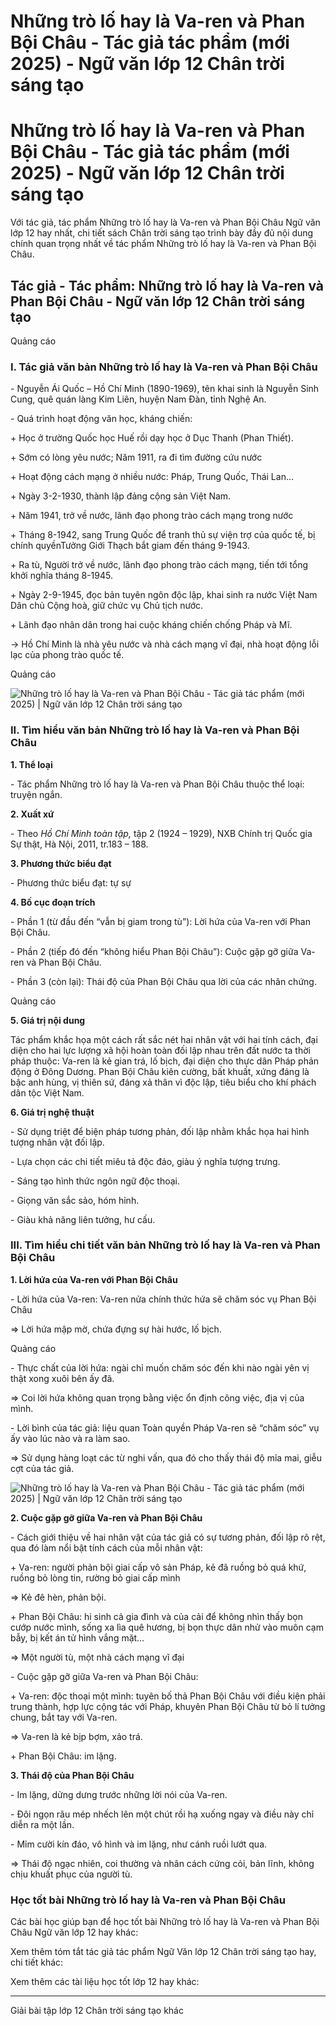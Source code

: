 # Những trò lố hay là Va-ren và Phan Bội Châu - Tác giả tác phẩm (mới 2025) - Ngữ văn lớp 12 Chân trời sáng tạo

# Những trò lố hay là Va-ren và Phan Bội Châu - Tác giả tác phẩm (mới 2025) - Ngữ văn lớp 12 Chân trời sáng tạo

Với tác giả, tác phẩm Những trò lố hay là Va-ren và Phan Bội Châu Ngữ văn lớp 12 hay nhất, chi tiết sách Chân trời sáng tạo trình bày đầy đủ nội dung chính quan trọng nhất về tác phẩm Những trò lố hay là Va-ren và Phan Bội Châu.

## Tác giả - Tác phẩm: Những trò lố hay là Va-ren và Phan Bội Châu - Ngữ văn lớp 12 Chân trời sáng tạo

Quảng cáo

### **I. Tác giả văn bản Những trò lố hay là Va-ren và Phan Bội Châu**

\- Nguyễn Ái Quốc – Hồ Chí Minh (1890-1969), tên khai sinh là Nguyễn Sinh Cung, quê quán làng Kim Liên, huyện Nam Đàn, tỉnh Nghệ An.

\- Quá trình hoạt động văn học, kháng chiến:

\+ Học ở trường Quốc học Huế rồi dạy học ở Dục Thanh (Phan Thiết).

\+ Sớm có lòng yêu nước; Năm 1911, ra đi tìm đường cứu nước

\+ Hoạt động cách mạng ở nhiều nước: Pháp, Trung Quốc, Thái Lan…

\+ Ngày 3-2-1930, thành lập đảng cộng sản Việt Nam.

\+ Năm 1941, trở về nước, lãnh đạo phong trào cách mạng trong nước

\+ Tháng 8-1942, sang Trung Quốc để tranh thủ sự viện trợ của quốc tế, bị chính quyềnTưởng Giới Thạch bắt giam đến tháng 9-1943.

\+ Ra tù, Người trở về nước, lãnh đạo phong trào cách mạng, tiến tới tổng khởi nghĩa tháng 8-1945.

\+ Ngày 2-9-1945, đọc bản tuyên ngôn độc lập, khai sinh ra nước Việt Nam Dân chủ Cộng hoà, giữ chức vụ Chủ tịch nước.

\+ Lãnh đạo nhân dân trong hai cuộc kháng chiến chống Pháp và Mĩ.

→ Hồ Chí Minh là nhà yêu nước và nhà cách mạng vĩ đại, nhà hoạt động lỗi lạc của phong trào quốc tế.

Quảng cáo

![Những trò lố hay là Va-ren và Phan Bội Châu - Tác giả tác phẩm \(mới 2025\) | Ngữ văn lớp 12 Chân trời sáng tạo](https://vietjack.com/soan-van-lop-12-ct/images/tac-gia-tac-pham-nhung-tro-lo-hay-la-va-ren-va-phan-boi-chau-236236.PNG)

### **II. Tìm hiểu văn bản Những trò lố hay là Va-ren và Phan Bội Châu**

**1\. Thể loại**

\- Tác phẩm Những trò lố hay là Va-ren và Phan Bội Châu thuộc thể loại: truyện ngắn.

**2\. Xuất xứ**

\- Theo _Hồ Chí Minh toàn tập,_ tập 2 (1924 – 1929), NXB Chính trị Quốc gia Sự thật, Hà Nội, 2011, tr.183 – 188.

**3\. Phương thức biểu đạt**

\- Phương thức biểu đạt: tự sự

**4\. Bố cục đoạn trích**

\- Phần 1 (từ đầu đến “vẫn bị giam trong tù”): Lời hứa của Va-ren với Phan Bội Châu.

\- Phần 2 (tiếp đó đến “không hiểu Phan Bội Châu”): Cuộc gặp gỡ giữa Va-ren và Phan Bội Châu. 

\- Phần 3 (còn lại): Thái độ của Phan Bội Châu qua lời của các nhân chứng.

Quảng cáo

**5\. Giá trị nội dung**

Tác phẩm khắc họa một cách rất sắc nét hai nhân vật với hai tính cách, đại diện cho hai lực lượng xã hội hoàn toàn đối lập nhau trên đất nước ta thời pháp thuộc: Va-ren là kẻ gian trá, lố bịch, đại diện cho thực dân Pháp phản động ở Đông Dương. Phan Bội Châu kiên cường, bất khuất, xứng đáng là bậc anh hùng, vị thiên sứ, đáng xả thân vì độc lập, tiêu biểu cho khí phách dân tộc Việt Nam.

**6\. Giá trị nghệ thuật**

\- Sử dụng triệt để biện pháp tương phản, đối lập nhằm khắc họa hai hình tượng nhân vật đối lập.

\- Lựa chọn các chi tiết miêu tả độc đáo, giàu ý nghĩa tượng trưng.

\- Sáng tạo hình thức ngôn ngữ độc thoại.

\- Giọng văn sắc sảo, hóm hỉnh.

\- Giàu khả năng liên tưởng, hư cấu.

### **III. Tìm hiểu chi tiết văn bản Những trò lố hay là Va-ren và Phan Bội Châu**

**1\. Lời hứa của Va-ren với Phan Bội Châu**

\- Lời hứa của Va-ren: Va-ren nửa chính thức hứa sẽ chăm sóc vụ Phan Bội Châu

⇒ Lời hứa mập mờ, chứa đựng sự hài hước, lố bịch.

Quảng cáo

\- Thực chất của lời hứa: ngài chỉ muốn chăm sóc đến khi nào ngài yên vị thật xong xuôi bên ấy đã.

⇒ Coi lời hứa không quan trọng bằng việc ổn định công việc, địa vị của mình.

\- Lời bình của tác giả: liệu quan Toàn quyền Pháp Va-ren sẽ “chăm sóc” vụ ấy vào lúc nào và ra làm sao.

⇒ Sử dụng hàng loạt các từ nghi vấn, qua đó cho thấy thái độ mỉa mai, giễu cợt của tác giả.

![Những trò lố hay là Va-ren và Phan Bội Châu - Tác giả tác phẩm \(mới 2025\) | Ngữ văn lớp 12 Chân trời sáng tạo](https://vietjack.com/soan-van-lop-12-ct/images/tac-gia-tac-pham-nhung-tro-lo-hay-la-va-ren-va-phan-boi-chau-236237.PNG)

**2\. Cuộc gặp gỡ giữa Va-ren và Phan Bội Châu**

\- Cách giới thiệu về hai nhân vật của tác giả có sự tương phản, đối lập rõ rệt, qua đó làm nổi bật tính cách của mỗi nhân vật:

\+ Va-ren: người phản bội giai cấp vô sản Pháp, kẻ đã ruồng bỏ quá khứ, ruồng bỏ lòng tin, rường bỏ giai cấp mình

⇒ Kẻ đê hèn, phản bội.

\+ Phan Bội Châu: hi sinh cả gia đình và của cải để không nhìn thấy bọn cướp nước mình, sống xa lìa quê hương, bị bọn thực dân nhử vào muôn cạm bẫy, bị kết án tử hình vắng mặt…

⇒ Một người tù, một nhà cách mạng vĩ đại

\- Cuộc gặp gỡ giữa Va-ren và Phan Bội Châu:

\+ Va-ren: độc thoại một mình: tuyên bố thả Phan Bội Châu với điều kiện phải trung thành, hợp lực cộng tác với Pháp, khuyên Phan Bội Châu từ bỏ lí tưởng chung, bắt tay với Va-ren.

⇒ Va-ren là kẻ bịp bợm, xảo trá.

\+ Phan Bội Châu: im lặng.

**3\. Thái độ của Phan Bội Châu**

\- Im lặng, dửng dưng trước những lời nói của Va-ren.

\- Đôi ngọn râu mép nhếch lên một chút rồi hạ xuống ngay và điều này chỉ diễn ra một lần.

\- Mỉm cười kín đáo, vô hình và im lặng, như cánh ruồi lướt qua.

⇒ Thái độ ngạc nhiên, coi thường và nhân cách cứng cỏi, bản lĩnh, không chịu khuất phục của người tù.

### **Học tốt bài Những trò lố hay là Va-ren và Phan Bội Châu**

Các bài học giúp bạn để học tốt bài Những trò lố hay là Va-ren và Phan Bội Châu Ngữ văn lớp 12 hay khác:

Xem thêm tóm tắt tác giả tác phẩm Ngữ Văn lớp 12 Chân trời sáng tạo hay, chi tiết khác:

Xem thêm các tài liệu học tốt lớp 12 hay khác:

* * *

Giải bài tập lớp 12 Chân trời sáng tạo khác
